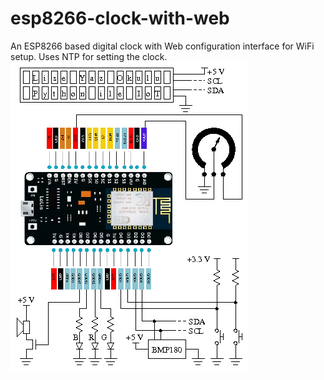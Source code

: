# esp8266-clock-with-web
An ESP8266 based digital clock with Web configuration interface for WiFi setup.
Uses NTP for setting the clock.
[![The Board](images/boards.gif)](images/board.gif)
